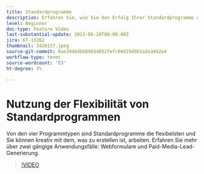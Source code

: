```yaml
---
title: Standardprogramme
description: Erfahren Sie, wie Sie den Erfolg Ihrer Standardprogramme erstellen und messen können.
level: Beginner
doc-type: Feature Video
last-substantial-update: 2023-06-28T00:00:00Z
jira: KT-13262
thumbnail: 3420137.jpeg
source-git-commit: 0ae3946dbb09034052fefc66019d0b1a2ea942e4
workflow-type: tm+mt
source-wordcount: '53'
ht-degree: 3%

---
```



# Nutzung der Flexibilität von Standardprogrammen


Von den vier Programmtypen sind Standardprogramme die flexibelsten und Sie können kreativ mit dem, was zu erstellen ist, arbeiten.
Erfahren Sie mehr über zwei gängige Anwendungsfälle: Webformulare und Paid-Media-Lead-Generierung.

>[!VIDEO](https://video.tv.adobe.com/v/3420137?learn=on)
